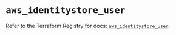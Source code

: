 # `aws_identitystore_user`

Refer to the Terraform Registry for docs: [`aws_identitystore_user`](https://registry.terraform.io/providers/hashicorp/aws/6.8.0/docs/resources/identitystore_user).
